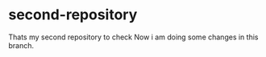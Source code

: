 # second-repository
Thats my second repository to check 
Now i am doing some changes in this branch.
